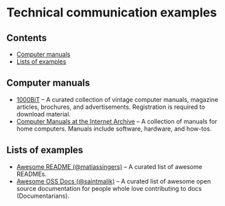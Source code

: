 # Technical communication examples<!-- omit in toc -->

## Contents<!-- omit in toc -->

- [Computer manuals](#computer-manuals)
- [Lists of examples](#lists-of-examples)

## Computer manuals

- [1000BiT](https://www.1000bit.it/) &ndash; A curated collection of vintage computer manuals, magazine articles, brochures, and advertisements. Registration is required to download material.
- [Computer Manuals at the Internet Archive](https://archive.org/details/computermanuals) &ndash; A collection of manuals for home computers. Manuals include software, hardware, and how-tos.

## Lists of examples

- [Awesome README (@matiassingers)](https://github.com/matiassingers/awesome-readme#readme) &ndash; A curated list of awesome READMEs.
- [Awesome OSS Docs (@saintmalik)](https://github.com/saintmalik/awesome-oss-docs#readme) &ndash; A curated list of awesome open source documentation for people whole love contributing to docs (Documentarians).
